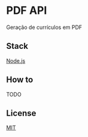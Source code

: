 # PDF API

Geração de currículos em PDF

## Stack

[Node.js]()

## How to

TODO

## License

[MIT](./LICENSE)
